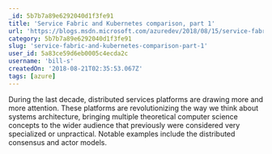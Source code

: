 ```yaml
---
_id: 5b7b7a89e6292040d1f3fe91
title: 'Service Fabric and Kubernetes comparison, part 1'
url: 'https://blogs.msdn.microsoft.com/azuredev/2018/08/15/service-fabric-and-kubernetes-comparison-part-1-distributed-systems-architecture/'
category: 5b7b7a89e6292040d1f3fe91
slug: 'service-fabric-and-kubernetes-comparison-part-1'
user_id: 5a83ce59d6eb0005c4ecda2c
username: 'bill-s'
createdOn: '2018-08-21T02:35:53.067Z'
tags: [azure]
---
```


During the last decade, distributed services platforms are drawing more and more attention. These platforms are revolutionizing the way we think about systems architecture, bringing multiple theoretical computer science concepts to the wider audience that previously were considered very specialized or unpractical. Notable examples include the distributed consensus and actor models.


